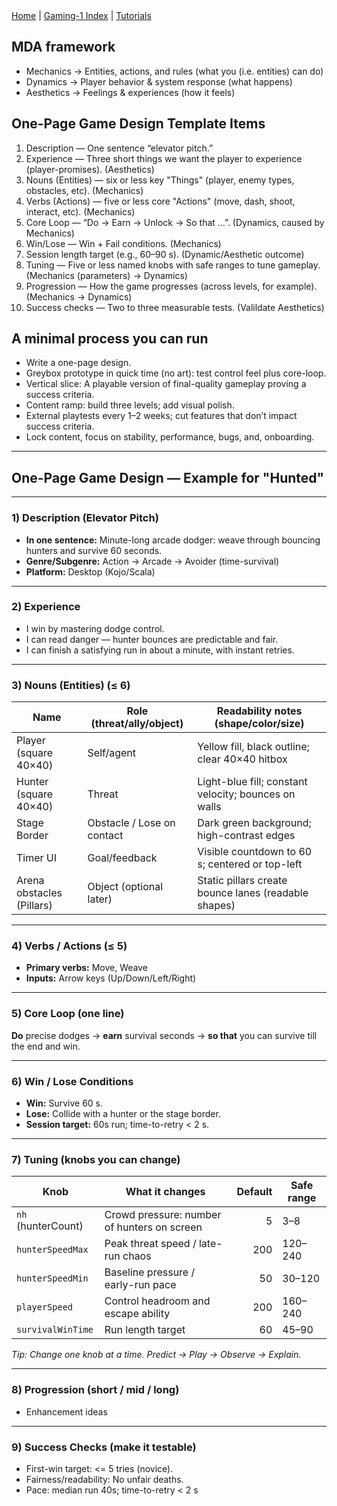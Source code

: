 <div class="nav">
  <a href="../../index.html">Home</a> | <a href="index.html">Gaming-1 Index</a> | <a href="../../tutorials-index.html">Tutorials</a>
</div>

## MDA framework

* Mechanics → Entities, actions, and rules (what you (i.e. entities) can do)
* Dynamics → Player behavior & system response (what happens)
* Aesthetics → Feelings & experiences (how it feels)

## One-Page Game Design Template Items

1. Description — One sentence “elevator pitch.”
1. Experience — Three short things we want the player to experience (player-promises). (Aesthetics)
1. Nouns (Entities) — six or less key "Things" (player, enemy types, obstacles, etc). (Mechanics)
1. Verbs (Actions) — five or less core "Actions" (move, dash, shoot, interact, etc). (Mechanics)
1. Core Loop — “Do → Earn → Unlock → So that …”. (Dynamics, caused by Mechanics)
1. Win/Lose — Win + Fail conditions. (Mechanics)
1. Session length target (e.g., 60–90 s). (Dynamic/Aesthetic outcome)
1. Tuning — Five or less named knobs with safe ranges to tune gameplay. (Mechanics (parameters) → Dynamics)
1. Progression — How the game progresses (across levels, for example). (Mechanics → Dynamics)
1. Success checks — Two to three measurable tests. (Valildate Aesthetics)

## A minimal process you can run
* Write a one-page design.
* Greybox prototype in quick time (no art): test control feel plus core-loop.
* Vertical slice: A playable version of final-quality gameplay proving a success criteria.
* Content ramp: build three levels; add visual polish.
* External playtests every 1–2 weeks; cut features that don’t impact success criteria.
* Lock content, focus on stability, performance, bugs, and, onboarding.

---

## One-Page Game Design — Example for "Hunted"

---

### 1) Description (Elevator Pitch)
- **In one sentence:** Minute-long arcade dodger: weave through bouncing hunters and survive 60 seconds.  
- **Genre/Subgenre:** Action → Arcade → Avoider (time-survival)  
- **Platform:** Desktop (Kojo/Scala)

---

### 2) Experience
- I win by mastering dodge control.  
- I can read danger — hunter bounces are predictable and fair.  
- I can finish a satisfying run in about a minute, with instant retries.

---

### 3) Nouns (Entities) (≤ 6)

| Name                     | Role (threat/ally/object)        | Readability notes (shape/color/size)                               |
|---|---|---|
| Player (square 40×40)    | Self/agent                        | Yellow fill, black outline; clear 40×40 hitbox                     |
| Hunter (square 40×40)    | Threat                            | Light-blue fill; constant velocity; bounces on walls               |
| Stage Border             | Obstacle / Lose on contact        | Dark green background; high-contrast edges                         |
| Timer UI                 | Goal/feedback                     | Visible countdown to 60 s; centered or top-left                    |
| Arena obstacles (Pillars)| Object (optional later)           | Static pillars create bounce lanes (readable shapes)               |

---

### 4) Verbs / Actions (≤ 5)
- **Primary verbs:** Move, Weave
- **Inputs:** Arrow keys (Up/Down/Left/Right)

---

### 5) Core Loop (one line)
**Do** precise dodges → **earn** survival seconds → **so that** you can survive till the end and win.

---

### 6) Win / Lose Conditions
- **Win:** Survive 60 s.  
- **Lose:** Collide with a hunter or the stage border.  
- **Session target:** 60s run; time-to-retry < 2 s.

---

### 7) Tuning (knobs you can change)

| Knob              | What it changes                                   | Default | Safe range |
|---|---|---:|---|
| `nh` (hunterCount) | Crowd pressure: number of hunters on screen       | 5       | 3–8        |
| `hunterSpeedMax`   | Peak threat speed / late-run chaos                | 200     | 120–240    |
| `hunterSpeedMin`   | Baseline pressure / early-run pace                | 50      | 30–120     |
| `playerSpeed`      | Control headroom and escape ability               | 200     | 160–240    |
| `survivalWinTime`  | Run length target                                 | 60      | 45–90      |

*Tip: Change one knob at a time. Predict → Play → Observe → Explain.*

---

### 8) Progression (short / mid / long)
- Enhancement ideas

---

### 9) Success Checks (make it testable)
- First-win target: <= 5 tries (novice).  
- Fairness/readability: No unfair deaths.  
- Pace: median run 40s; time-to-retry < 2 s

